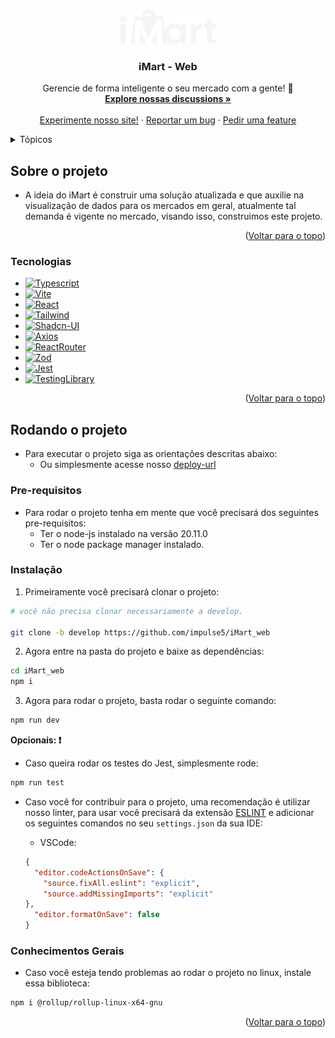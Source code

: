 <a name="readme-top"></a>

<!-- PROJECT LOGO -->
<br />
<div align="center">
  <a href="https://github.com/github_username/repo_name">
    <img src="src/assets/imart_logo_white.svg" alt="Logo" width="155" height="55">
  </a>

<h3 align="center">iMart - Web</h3>

  <p align="center">
    Gerencie de forma inteligente o seu mercado com a gente! 🥳
    <br />
    <a href="https://github.com/orgs/impulse5/discussions"><strong>Explore nossas discussions »</strong></a>
    <br />
    <br />
    <a href="https://imart-web.onrender.com/">Experimente nosso site!</a>
    ·
    <a href="https://github.com/impulse5/iMart_web/issues/new?assignees=&labels=&projects=&template=new-bug.md&title=%F0%9F%90%9E+Bug+%7C+">Reportar um bug</a>
    ·
    <a href="https://github.com/impulse5/iMart_web/issues/new?assignees=&labels=&projects=&template=new-feature.md&title=%F0%9F%9A%80+Feature+%7C+">Pedir uma feature</a>
  </p>
</div>



<!-- TABLE OF CONTENTS -->
<details>
  <summary>Tópicos</summary>
  <ol>
    <li>
      <a href="#Sobre-o-projeto">Sobre o projeto</a>
      <ul>
        <li><a href="#Tecnologias">Tecnologias</a></li>
      </ul>
    </li>
    <li>
      <a href="#Rodando-o-projeto">Rodando o Projeto</a>
      <ul>
        <li><a href="#Pre-requisitos">Pre-requisitos</a></li>
        <li><a href="#Instalação">Instalação</a></li>
      </ul>
    </li>
    <li><a href="#Conhecimentos-Gerais">Conhecimentos gerais</a></li>
  </ol>
</details>



<!-- ABOUT THE PROJECT -->
## Sobre o projeto

- A ideia do iMart é construir uma solução atualizada e que auxilie na visualização de dados para os mercados em geral, atualmente tal demanda é vigente no mercado, visando isso, construimos este projeto.

<p align="right">(<a href="#readme-top">Voltar para o topo</a>)</p>

### Tecnologias

* [![Typescript][Typescript.label]][Typescript-url]
* [![Vite][Vite.label]][Vite-url]
* [![React][React.js]][React-url]
* [![Tailwind][Tailwind.label]][Tailwind-url]
* [![Shadcn-UI][Shadcn.label]][Shadcn-url]
* [![Axios][Axios.label]][Axios-url]
* [![ReactRouter][ReactRouter.label]][ReactRouter-url]
* [![Zod][Zod.label]][Zod-url]
* [![Jest][Jest.label]][Jest-url]
* [![TestingLibrary][TestingLibrary.label]][TestingLibrary-url]

<p align="right">(<a href="#readme-top">Voltar para o topo</a>)</p>

<!-- GETTING STARTED -->
## Rodando o projeto

* Para executar o projeto siga as orientações descritas abaixo:
  - Ou simplesmente acesse nosso [deploy-url]

### Pre-requisitos

- Para rodar o projeto tenha em mente que você precisará dos seguintes pre-requisitos:
  - Ter o node-js instalado na versão 20.11.0
  - Ter o node package manager instalado.

### Instalação

1. Primeiramente você precisará clonar o projeto:
```bash
# você não precisa clonar necessariamente a develop.

git clone -b develop https://github.com/impulse5/iMart_web
```

2. Agora entre na pasta do projeto e baixe as dependências:
```bash
cd iMart_web
npm i
```

3. Agora para rodar o projeto, basta rodar o seguinte comando:
```bash
npm run dev
```


**Opcionais: ❗️**
* Caso queira rodar os testes do Jest, simplesmente rode:
```bash
npm run test
```

* Caso você for contribuir para o projeto, uma recomendação é utilizar nosso linter, para usar você precisará da extensão [ESLINT](https://marketplace.visualstudio.com/items?itemName=dbaeumer.vscode-eslint) e adicionar os seguintes comandos no seu `settings.json` da sua IDE:

  - VSCode:
  ```json
  {
    "editor.codeActionsOnSave": {
      "source.fixAll.eslint": "explicit",
      "source.addMissingImports": "explicit"
  },
    "editor.formatOnSave": false
  }
  ```

### Conhecimentos Gerais

- Caso você esteja tendo problemas ao rodar o projeto no linux, instale essa biblioteca:
```bash 
npm i @rollup/rollup-linux-x64-gnu
```

<p align="right">(<a href="#readme-top">Voltar para o topo</a>)</p>

<!-- MARKDOWN LINKS & IMAGES -->
<!-- https://www.markdownguide.org/basic-syntax/#reference-style-links -->

[React.js]: https://img.shields.io/badge/React-20232A?style=for-the-badge&logo=react&logoColor=61DAFB
[React-url]: https://reactjs.org/
[Axios.label]: https://img.shields.io/badge/Axios-%23FFFFFF.svg?style=for-the-badge&logo=axios&logoColor=purple
[Axios-url]: https://axios-http.com/ptbr/docs/intro
[ReactRouter.label]: https://img.shields.io/badge/React_Router-CA4245?style=for-the-badge&logo=react-router&logoColor=white
[ReactRouter-url]: https://reactrouter.com/en/main
[Typescript.label]: https://img.shields.io/badge/typescript-%23007ACC.svg?style=for-the-badge&logo=typescript&logoColor=white
[Typescript-url]: https://www.typescriptlang.org/
[Zod.label]: https://img.shields.io/badge/Zod-%23003366.svg?style=for-the-badge&logo=zod&logoColor=white
[Zod-url]: https://zod.dev/
[Jest.label]: https://img.shields.io/badge/-jest-%23C21325?style=for-the-badge&logo=jest&logoColor=white
[Jest-url]: https://jestjs.io/pt-BR/
[TestingLibrary.label]: https://img.shields.io/badge/-Testing_Library-%23E33332?style=for-the-badge&logo=testing-library&logoColor=white
[TestingLibrary-url]: https://testing-library.com/
[Shadcn.label]: https://img.shields.io/badge/shadcn--ui-000000.svg?style=for-the-badge&logo=shadcnui&logoColor=white
[Shadcn-url]: https://ui.shadcn.com/
[Vite.label]: https://img.shields.io/badge/vite-%23646CFF.svg?style=for-the-badge&logo=vite&logoColor=white
[Vite-url]: https://vitejs.dev/
[Tailwind.label]: https://img.shields.io/badge/tailwindcss-%2338B2AC.svg?style=for-the-badge&logo=tailwind-css&logoColor=white
[Tailwind-url]: https://tailwindcss.com/
[deploy-url]: https://imart-web.onrender.com/
